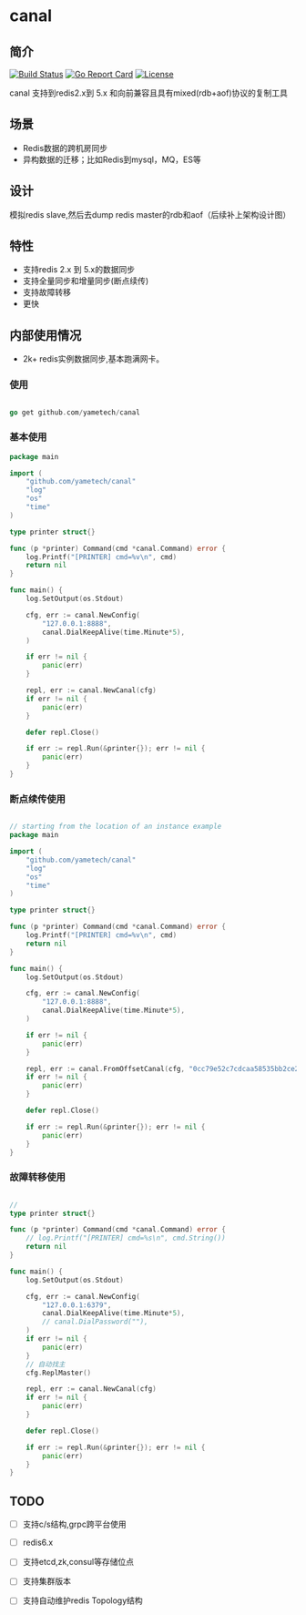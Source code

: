 # canal

## 简介
[![Build Status](https://github.com/yametech/canal/workflows/canal/badge.svg?event=push&branch=master)](https://github.com/yametech/canal/actions?workflow=canal)
[![Go Report Card](https://goreportcard.com/badge/github.com/yametech/canal)](https://goreportcard.com/report/github.com/yametech/canal)
[![License](https://img.shields.io/badge/License-Apache%202.0-blue.svg)](http://github.com/yametech/canal/blob/master/LICENSE)


 canal 支持到redis2.x到 5.x 和向前兼容且具有mixed(rdb+aof)协议的复制工具

 ## 场景

* Redis数据的跨机房同步
* 异构数据的迁移；比如Redis到mysql，MQ，ES等

## 设计

模拟redis slave,然后去dump redis master的rdb和aof（后续补上架构设计图）

## 特性

* 支持redis 2.x 到 5.x的数据同步
* 支持全量同步和增量同步(断点续传)
* 支持故障转移
* 更快

## 内部使用情况

* 2k+ redis实例数据同步,基本跑满网卡。

### 使用

```go

go get github.com/yametech/canal

```

### 基本使用

```go
package main

import (
	"github.com/yametech/canal"
	"log"
	"os"
	"time"
)

type printer struct{}

func (p *printer) Command(cmd *canal.Command) error {
	log.Printf("[PRINTER] cmd=%v\n", cmd)
	return nil
}

func main() {
	log.SetOutput(os.Stdout)

	cfg, err := canal.NewConfig(
		"127.0.0.1:8888",
		canal.DialKeepAlive(time.Minute*5),
	)

	if err != nil {
		panic(err)
	}

	repl, err := canal.NewCanal(cfg)
	if err != nil {
		panic(err)
	}

	defer repl.Close()

	if err := repl.Run(&printer{}); err != nil {
		panic(err)
	}
}
```

### 断点续传使用

``` go

// starting from the location of an instance example
package main

import (
	"github.com/yametech/canal"
	"log"
	"os"
	"time"
)

type printer struct{}

func (p *printer) Command(cmd *canal.Command) error {
	log.Printf("[PRINTER] cmd=%v\n", cmd)
	return nil
}

func main() {
	log.SetOutput(os.Stdout)

	cfg, err := canal.NewConfig(
		"127.0.0.1:8888",
		canal.DialKeepAlive(time.Minute*5),
	)

	if err != nil {
		panic(err)
	}

	repl, err := canal.FromOffsetCanal(cfg, "0cc79e52c7cdcaa58535bb2ce23f46ee1343246c", 111)
	if err != nil {
		panic(err)
	}

	defer repl.Close()

	if err := repl.Run(&printer{}); err != nil {
		panic(err)
	}
}

```

### 故障转移使用

```go

//
type printer struct{}

func (p *printer) Command(cmd *canal.Command) error {
	// log.Printf("[PRINTER] cmd=%s\n", cmd.String())
	return nil
}

func main() {
	log.SetOutput(os.Stdout)

	cfg, err := canal.NewConfig(
		"127.0.0.1:6379",
		canal.DialKeepAlive(time.Minute*5),
		// canal.DialPassword(""),
	)
	if err != nil {
		panic(err)
	}
	// 自动找主
	cfg.ReplMaster()

	repl, err := canal.NewCanal(cfg)
	if err != nil {
		panic(err)
	}

	defer repl.Close()

	if err := repl.Run(&printer{}); err != nil {
		panic(err)
	}
}


```

## TODO

- [ ] 支持c/s结构,grpc跨平台使用
- [ ] redis6.x
- [ ] 支持etcd,zk,consul等存储位点
- [ ] 支持集群版本
- [ ] 支持自动维护redis Topology结构

